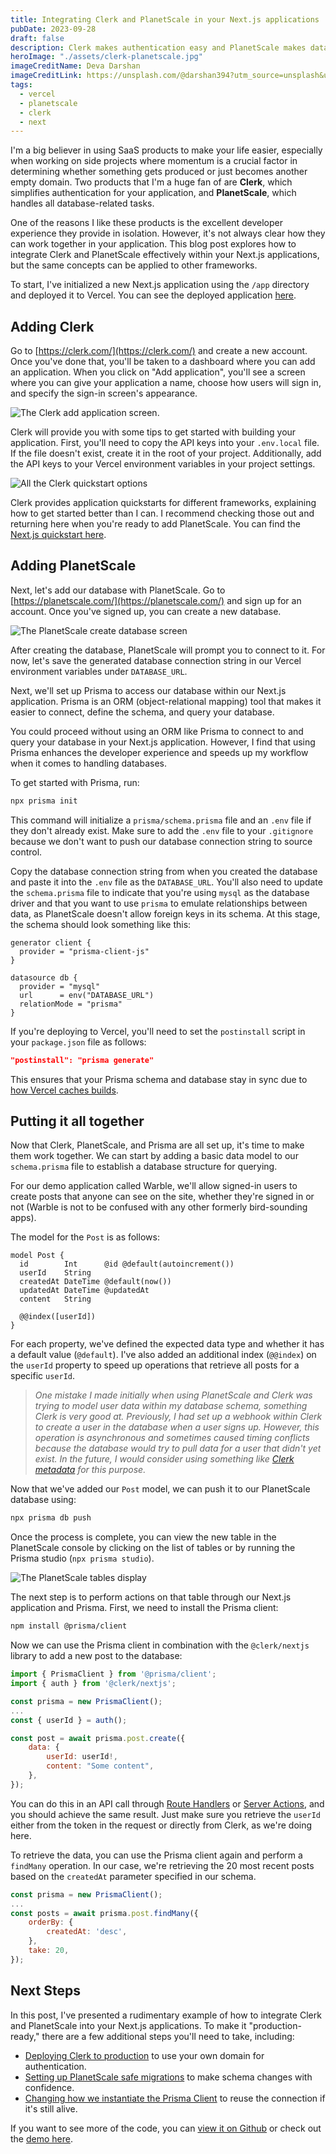 ```yaml
---
title: Integrating Clerk and PlanetScale in your Next.js applications
pubDate: 2023-09-28
draft: false
description: Clerk makes authentication easy and PlanetScale makes databases easy but how do you make them work together?
heroImage: "./assets/clerk-planetscale.jpg"
imageCreditName: Deva Darshan
imageCreditLink: https://unsplash.com/@darshan394?utm_source=unsplash&utm_medium=referral&utm_content=creditCopyText
tags:
  - vercel
  - planetscale
  - clerk
  - next
---
```


I'm a big believer in using SaaS products to make your life easier, especially when working on side projects where momentum is a crucial factor in determining whether something gets produced or just becomes another empty domain. Two products that I'm a huge fan of are **Clerk**, which simplifies authentication for your application, and **PlanetScale**, which handles all database-related tasks.

One of the reasons I like these products is the excellent developer experience they provide in isolation. However, it's not always clear how they can work together in your application. This blog post explores how to integrate Clerk and PlanetScale effectively within your Next.js applications, but the same concepts can be applied to other frameworks.

To start, I've initialized a new Next.js application using the `/app` directory and deployed it to Vercel. You can see the deployed application [here](https://warble-plum.vercel.app/).

## Adding Clerk

Go to [https://clerk.com/](https://clerk.com/) and create a new account. Once you've done that, you'll be taken to a dashboard where you can add an application. When you click on "Add application", you'll see a screen where you can give your application a name, choose how users will sign in, and specify the sign-in screen's appearance.

![The Clerk add application screen.](./assets/clerk-create.png)

Clerk will provide you with some tips to get started with building your application. First, you'll need to copy the API keys into your `.env.local` file. If the file doesn't exist, create it in the root of your project. Additionally, add the API keys to your Vercel environment variables in your project settings.

![All the Clerk quickstart options](./assets/clerk-quickstarts.png)

Clerk provides application quickstarts for different frameworks, explaining how to get started better than I can. I recommend checking those out and returning here when you're ready to add PlanetScale. You can find the [Next.js quickstart here](https://clerk.com/docs/quickstarts/nextjs).

## Adding PlanetScale

Next, let's add our database with PlanetScale. Go to [https://planetscale.com/](https://planetscale.com/) and sign up for an account. Once you've signed up, you can create a new database.

![The PlanetScale create database screen](./assets/planetscale-create-database.png)

After creating the database, PlanetScale will prompt you to connect to it. For now, let's save the generated database connection string in our Vercel environment variables under `DATABASE_URL`.

Next, we'll set up Prisma to access our database within our Next.js application. Prisma is an ORM (object-relational mapping) tool that makes it easier to connect, define the schema, and query your database.

You could proceed without using an ORM like Prisma to connect to and query your database in your Next.js application. However, I find that using Prisma enhances the developer experience and speeds up my workflow when it comes to handling databases.

To get started with Prisma, run:

```sh
npx prisma init
```

This command will initialize a `prisma/schema.prisma` file and an `.env` file if they don't already exist. Make sure to add the `.env` file to your `.gitignore` because we don't want to push our database connection string to source control.

Copy the database connection string from when you created the database and paste it into the `.env` file as the `DATABASE_URL`. You'll also need to update the `schema.prisma` file to indicate that you're using `mysql` as the database driver and that you want to use `prisma` to emulate relationships between data, as PlanetScale doesn't allow foreign keys in its schema. At this stage, the schema should look something like this:

```prisma
generator client {
  provider = "prisma-client-js"
}

datasource db {
  provider = "mysql"
  url      = env("DATABASE_URL")
  relationMode = "prisma"
}

```

If you're deploying to Vercel, you'll need to set the `postinstall` script in your `package.json` file as follows:

```json
"postinstall": "prisma generate"
```

This ensures that your Prisma schema and database stay in sync due to [how Vercel caches builds](https://www.prisma.io/docs/guides/other/troubleshooting-orm/help-articles/vercel-caching-issue).

## Putting it all together

Now that Clerk, PlanetScale, and Prisma are all set up, it's time to make them work together. We can start by adding a basic data model to our `schema.prisma` file to establish a database structure for querying.

For our demo application called Warble, we'll allow signed-in users to create posts that anyone can see on the site, whether they're signed in or not (Warble is not to be confused with any other formerly bird-sounding apps).

The model for the `Post` is as follows:

```prisma
model Post {
  id        Int      @id @default(autoincrement())
  userId    String
  createdAt DateTime @default(now())
  updatedAt DateTime @updatedAt
  content   String

  @@index([userId])
}
```

For each property, we've defined the expected data type and whether it has a default value (`@default`). I've also added an additional index (`@@index`) on the `userId` property to speed up operations that retrieve all posts for a specific `userId`.

> _One mistake I made initially when using PlanetScale and Clerk was trying to model user data within my database schema, something Clerk is very good at. Previously, I had set up a webhook within Clerk to create a user in the database when a user signs up. However, this operation is asynchronous and sometimes caused timing conflicts because the database would try to pull data for a user that didn't yet exist. In the future, I would consider using something like [Clerk metadata](https://clerk.com/docs/users/metadata) for this purpose._

Now that we've added our `Post` model, we can push it to our PlanetScale database using:

```sh
npx prisma db push
```

Once the process is complete, you can view the new table in the PlanetScale console by clicking on the list of tables or by running the Prisma studio (`npx prisma studio`).

![The PlanetScale tables display](./assets/planetscale-tables.png)

The next step is to perform actions on that table through our Next.js application and Prisma. First, we need to install the Prisma client:

```sh
npm install @prisma/client
```

Now we can use the Prisma client in combination with the `@clerk/nextjs` library to add a new post to the database:

```javascript
import { PrismaClient } from '@prisma/client';
import { auth } from '@clerk/nextjs';

const prisma = new PrismaClient();
...
const { userId } = auth();

const post = await prisma.post.create({
	data: {
		userId: userId!,
		content: "Some content",
	},
});
```

You can do this in an API call through [Route Handlers](https://nextjs.org/docs/app/building-your-application/routing/route-handlers) or [Server Actions](https://nextjs.org/docs/app/api-reference/functions/server-actions), and you should achieve the same result. Just make sure you retrieve the `userId` either from the token in the request or directly from Clerk, as we're doing here.

To retrieve the data, you can use the Prisma client again and perform a `findMany` operation. In our case, we're retrieving the 20 most recent posts based on the `createdAt` parameter specified in our schema.

```javascript
const prisma = new PrismaClient();
...
const posts = await prisma.post.findMany({
	orderBy: {
		createdAt: 'desc',
	},
	take: 20,
});

```

## Next Steps

In this post, I've presented a rudimentary example of how to integrate Clerk and PlanetScale into your Next.js applications. To make it "production-ready," there are a few additional steps you'll need to take, including:

- [Deploying Clerk to production](https://clerk.com/docs/deployments/overview) to use your own domain for authentication.
- [Setting up PlanetScale safe migrations](https://planetscale.com/docs/concepts/safe-migrations) to make schema changes with confidence.
- [Changing how we instantiate the Prisma Client](https://www.prisma.io/docs/guides/other/troubleshooting-orm/help-articles/nextjs-prisma-client-dev-practices) to reuse the connection if it's still alive.

If you want to see more of the code, you can [view it on Github](https://github.com/timveletta/warble) or check out the [demo here](https://warble-plum.vercel.app/).
